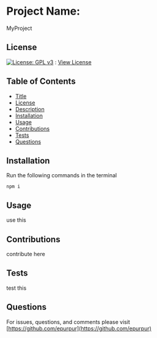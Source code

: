 
  # Project Name:

  MyProject

  ## License

  [![License: GPL v3](https://img.shields.io/badge/License-GPLv3-blue.svg)](https://www.gnu.org/licenses/gpl-3.0) : [View License](https://www.gnu.org/licenses/gpl-3.0)

  ## Table of Contents

  - [Title](#Project-Name)
  - [License](#License)
  - [Description](#Description)
  - [Installation](#Installation)
  - [Usage](#Usage)
  - [Contributions](#Contributions)
  - [Tests](#Tests)
  - [Questions](#Questions)

  ## Installation

  Run the following commands in the terminal

    npm i

  ## Usage

  use this

  ## Contributions 

  contribute here

  ## Tests 

  test this

  ## Questions 

  For issues, questions, and comments please visit [https://github.com/epurpur](https://github.com/epurpur) 
  
